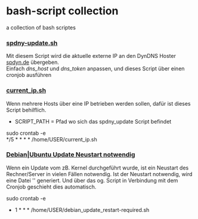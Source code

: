 # bash-script collection
a collection of bash scriptes

### [spdny-update.sh](spdny-update.sh)  
Mit diesem Script wird die aktuelle externe IP an den DynDNS Hoster [spdyn.de](https://spdyn.de) übergeben.  
Einfach *dns_host* und *dns_token* anpassen, und dieses Script über einen cronjob ausführen

### [current_ip.sh](current_ip.sh)
Wenn mehrere Hosts über eine IP betrieben werden sollen, dafür ist dieses Script behilflich.

* SCRIPT_PATH = Pfad wo sich das spdny_update Script befindet

sudo crontab -e  
*/5 * * * * /home/USER/current_ip.sh

### [Debian|Ubuntu Update Neustart notwendig](debian_update_restart-required.sh)
Wenn ein Update vom zB. Kernel durchgeführt wurde, ist ein Neustart des Rechner/Server in vielen Fällen notwendig.
Ist der Neustart notwendig, wird eine Datei '' generiert. Und über das og. Script in Verbindung mit dem Cronjob geschieht dies automatisch.

sudo crontab -e  
* 1 * * * /home/USER/debian_update_restart-required.sh
